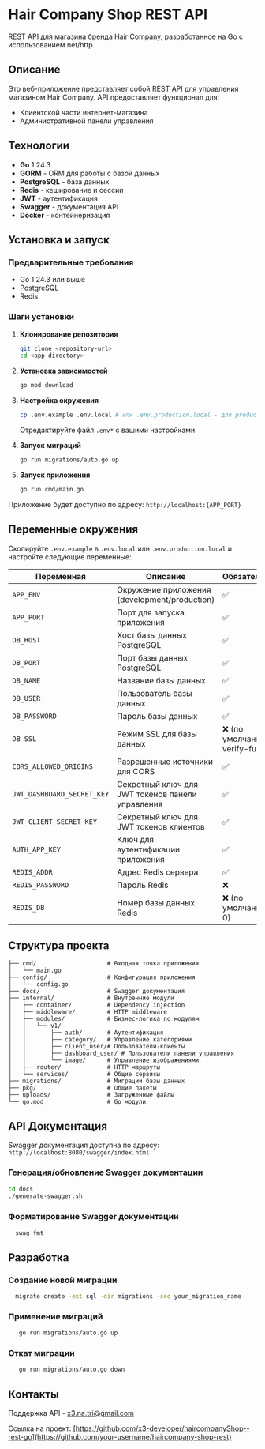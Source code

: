 # Hair Company Shop REST API

REST API для магазина бренда Hair Company, разработанное на Go с использованием net/http.

## Описание

Это веб-приложение представляет собой REST API для управления магазином Hair Company. API предоставляет функционал для:

- Клиентской части интернет-магазина
- Административной панели управления

## Технологии

- **Go** 1.24.3
- **GORM** - ORM для работы с базой данных
- **PostgreSQL** - база данных
- **Redis** - кеширование и сессии
- **JWT** - аутентификация
- **Swagger** - документация API
- **Docker** - контейнеризация

## Установка и запуск

### Предварительные требования

- Go 1.24.3 или выше
- PostgreSQL
- Redis

### Шаги установки

1. **Клонирование репозитория**
   ```bash
   git clone <repository-url>
   cd <app-directory>
   ```

2. **Установка зависимостей**
   ```bash
   go mod download
   ```

3. **Настройка окружения**
   ```bash
   cp .env.example .env.local # или .env.production.local - для production
   ```
   Отредактируйте файл `.env*` с вашими настройками.

4. **Запуск миграций**
   ```bash
   go run migrations/auto.go up
   ```

5. **Запуск приложения**
   ```bash
   go run cmd/main.go
   ```

Приложение будет доступно по адресу: `http://localhost:{APP_PORT}`

## Переменные окружения

Скопируйте `.env.example` в `.env.local` или `.env.production.local` и настройте следующие переменные:

| Переменная                 | Описание                                         | Обязательная                  |
|----------------------------|--------------------------------------------------|-------------------------------|
| `APP_ENV`                  | Окружение приложения (development/production)    | ✅                             |
| `APP_PORT`                 | Порт для запуска приложения                      | ✅                             |
| `DB_HOST`                  | Хост базы данных PostgreSQL                      | ✅                             |
| `DB_PORT`                  | Порт базы данных PostgreSQL                      | ✅                             |
| `DB_NAME`                  | Название базы данных                             | ✅                             |
| `DB_USER`                  | Пользователь базы данных                         | ✅                             |
| `DB_PASSWORD`              | Пароль базы данных                               | ✅                             |
| `DB_SSL`                   | Режим SSL для базы данных                        | ❌ (по умолчанию: verify-full) |
| `CORS_ALLOWED_ORIGINS`     | Разрешенные источники для CORS                   | ✅                             |
| `JWT_DASHBOARD_SECRET_KEY` | Секретный ключ для JWT токенов панели управления | ✅                             |
| `JWT_CLIENT_SECRET_KEY`    | Секретный ключ для JWT токенов клиентов          | ✅                             |
| `AUTH_APP_KEY`             | Ключ для аутентификации приложения               | ✅                             |
| `REDIS_ADDR`               | Адрес Redis сервера                              | ✅                             |
| `REDIS_PASSWORD`           | Пароль Redis                                     | ❌                             |
| `REDIS_DB`                 | Номер базы данных Redis                          | ❌ (по умолчанию: 0)           |

## Структура проекта

```
├── cmd/                    # Входная точка приложения
│   └── main.go
├── config/                 # Конфигурация приложения
│   └── config.go
├── docs/                   # Swagger документация
├── internal/               # Внутренние модули
│   ├── container/          # Dependency injection
│   ├── middleware/         # HTTP middleware
│   ├── modules/            # Бизнес-логика по модулям
│   │   └── v1/
│   │       ├── auth/       # Аутентификация
│   │       ├── category/   # Управление категориями
│   │       ├── client_user/# Пользователи-клиенты
│   │       ├── dashboard_user/ # Пользователи панели управления
│   │       └── image/      # Управление изображениями
│   ├── router/             # HTTP маршруты
│   └── services/           # Общие сервисы
├── migrations/             # Миграции базы данных
├── pkg/                    # Общие пакеты
├── uploads/                # Загруженные файлы
└── go.mod                  # Go модули
```

## API Документация

Swagger документация доступна по адресу: `http://localhost:8080/swagger/index.html`

### Генерация/обновление Swagger документации

```bash
cd docs
./generate-swagger.sh
```

### Форматирование Swagger документации

```bash
  swag fmt
```

## Разработка

### Создание новой миграции

```bash
  migrate create -ext sql -dir migrations -seq your_migration_name
```

### Применение миграций

```bash
   go run migrations/auto.go up
```

### Откат миграции

```bash
   go run migrations/auto.go down
```

## Контакты

Поддержка API - x3.na.tri@gmail.com

Ссылка на
проект: [https://github.com/x3-developer/haircompanyShop--rest-go](https://github.com/your-username/haircompany-shop-rest)
